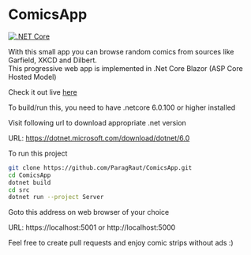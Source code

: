 # ComicsApp

[![.NET Core](https://github.com/ParagRaut/ComicsApp/actions/workflows/dotnetcore.yml/badge.svg)](https://github.com/ParagRaut/ComicsApp/actions/workflows/dotnetcore.yml)

With this small app you can browse random comics from sources like Garfield, XKCD and Dilbert. <br/>
This progressive web app is implemented in .Net Core Blazor (ASP Core Hosted Model)

Check it out live [here](https://comics-app-blazor.herokuapp.com)

To build/run this, you need to have .netcore 6.0.100 or higher installed

Visit following url to download appropriate .net version <br/>

URL: https://dotnet.microsoft.com/download/dotnet/6.0

To run this project

```bash
git clone https://github.com/ParagRaut/ComicsApp.git
cd ComicsApp
dotnet build
cd src
dotnet run --project Server
```

Goto this address on web browser of your choice <br/>

URL: https://localhost:5001 or http://localhost:5000

Feel free to create pull requests and enjoy comic strips without ads :)
